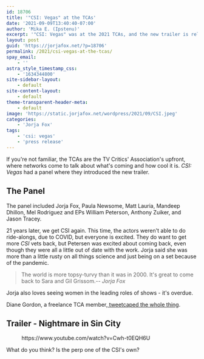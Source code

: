 ```yaml
---
id: 18706
title: '"CSI: Vegas" at the TCAs'
date: '2021-09-09T13:40:40-07:00'
author: 'Mika E. (Ipstenu)'
excerpt: '"CSI: Vegas" was at the 2021 TCAs, and the new trailer is released.'
layout: post
guid: 'https://jorjafox.net/?p=18706'
permalink: /2021/csi-vegas-at-the-tcas/
spay_email:
    - ''
astra_style_timestamp_css:
    - '1634344800'
site-sidebar-layout:
    - default
site-content-layout:
    - default
theme-transparent-header-meta:
    - default
image: 'https://static.jorjafox.net/wordpress/2021/09/CSI.jpeg'
categories:
    - 'Jorja Fox'
tags:
    - 'csi: vegas'
    - 'press release'
---
```


If you're not familiar, the TCAs are the TV Critics' Association's upfront, where networks come to talk about what's coming and how cool it is. <em>CSI: Vegas</em> had a panel where they introduced the new trailer.

<h2>The Panel</h2>

The panel included Jorja Fox, Paula Newsome, Matt Lauria, Mandeep Dhillon, Mel Rodriguez and EPs William Peterson, Anthony Zuiker, and Jason Tracey.

21 years later, we get CSI again. This time, the actors weren't able to do ride-alongs, due to COVID, but everyone is excited. They do want to get more <em>CSI</em> vets back, but Petersen was excited about coming back, even though they were all a little out of date with the work. Jorja said she was more than a little rusty on all things science and just being on a set because of the pandemic.

<blockquote class="wp-block-quote">The world is more topsy-turvy than it was in 2000. It's great to come back to Sara and Gil Grissom.<cite>-- Jorja Fox</cite></blockquote>

Jorja also loves seeing women in the leading roles of shows - it's overdue.

Diane Gordon, a freelance TCA member,<a href="https://wakelet.com/wake/6lkRpNyWj5NjRvpzSbh_w"> tweetcaped the whole thing</a>.

<h2>Trailer - Nightmare in Sin City</h2>

<figure class="wp-block-embed is-type-video is-provider-youtube wp-block-embed-youtube wp-embed-aspect-16-9 wp-has-aspect-ratio"><div class="wp-block-embed__wrapper">
https://www.youtube.com/watch?v=Cwh-t0EQH6U
</div></figure>

What do you think? Is the perp one of the CSI's own?
